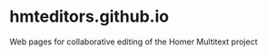 hmteditors.github.io
====================

Web pages for collaborative editing of the Homer Multitext project
